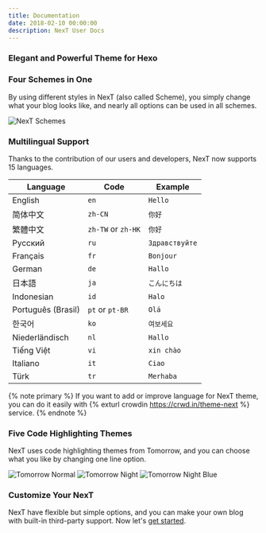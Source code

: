 ```yaml
---
title: Documentation
date: 2018-02-10 00:00:00
description: NexT User Docs
---
```

### Elegant and Powerful Theme for Hexo

### Four Schemes in One

By using different styles in NexT (also called Scheme), you simply change what your blog looks like, and nearly all options can be used in all schemes.

![NexT Schemes](/images/docs/next-schemes-3.png)

### Multilingual Support

Thanks to the contribution of our users and developers, NexT now supports 15 languages.

|      Language      |        Code        |      Example      |
| ------------------ | ------------------ | ----------------- |
| English            | `en`               | `Hello`    |
| 简体中文            | `zh-CN`            | `你好` |
| 繁體中文            | `zh-TW` or `zh-HK` | `你好` |
| Русский            | `ru`               | `Здравствуйте`    |
| Français           | `fr`               | `Bonjour`    |
| German             | `de`               | `Hallo`    |
| 日本語              | `ja`               | `こんにちは`    |
| Indonesian         | `id`               | `Halo`    |
| Português (Brasil) | `pt` or `pt-BR`    | `Olá`    |
| 한국어              | `ko`               | `여보세요`    |
| Niederländisch     | `nl`               | `Hallo`    |
| Tiếng Việt         | `vi`               | `xin chào`    |
| Italiano           | `it`               | `Ciao`    |
| Türk               | `tr`               | `Merhaba`    |

{% note primary %}
If you want to add or improve language for NexT theme, you can do it easily with {% exturl crowdin https://crwd.in/theme-next %} service.
{% endnote %}

### Five Code Highlighting Themes

NexT uses code highlighting themes from Tomorrow, and you can choose what you like by changing one line option.

![Tomorrow Normal](/images/docs/tomorrow-normal.png) ![Tomorrow Night](/images/docs/tomorrow-night.png) ![Tomorrow Night Blue](/images/docs/tomorrow-night-blue.png)

### Customize Your NexT

NexT have flexible but simple options, and you can make your own blog with built-in third-party support. Now let's [get started](/docs/getting-started/).
